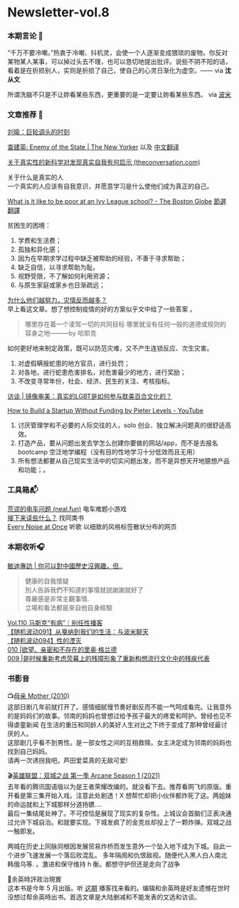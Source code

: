 # Newsletter-vol.8

### 本期言论 💌 <a href="#h" id="h"></a>

“千万不要冷嘲。”热衷于冷嘲、抖机灵，会使一个人逐渐变成猥琐的废物。你反对某物某人某事，可以掉过头去不理，也可以恳切地提出批评。说些不阴不阳的话，看着是在折损别人，实则是折损了自己，使自己的心灵日渐化为虚空。—— via **沈从文**

所谓洗脑不只是不让妳看某些东西，更重要的是一定要让妳看某些东西。 via [波米](https://blog.yitianshijie.net/2022/07/14/no-and-no/)

### 文章推荐 📝 <a href="#h-1" id="h-1"></a>

[刘瑜：巨轮调头的时刻](https://telegra.ph/%E5%B7%A8%E8%BD%AE%E8%B0%83%E5%A4%B4%E7%9A%84%E6%97%B6%E5%88%BB-07-20)

[查建英: Enemy of the State | The New Yorker](https://www.newyorker.com/magazine/2007/04/23/enemy-of-the-state) 以及 [中文翻译](https://www.ruanyifeng.com/blog/2007/08/enemy\_of\_the\_state.html)

[关于真实性的新科学对发现真实自我有何启示 (theconversation.com)](https://theconversation.com/what-the-new-science-of-authenticity-says-about-discovering-your-true-self-175314?utm\_campaign=MonoGoto\&utm\_medium=email\&utm\_source=Revue%20newsletter)

关于什么是真实的人\
一个真实的人应该有自我意识，并愿意学习是什么使他们成为真正的自己。

[What is it like to be poor at an Ivy League school? - The Boston Globe](https://www.bostonglobe.com/magazine/2015/04/09/what-like-poor-ivy-league-school/xPtql5uzDb6r9AUFER8R0O/story.html) [節選翻譯](https://telegra.ph/%E5%9C%A8%E8%97%A4%E6%A0%A1%E5%81%9A%E8%B4%AB%E5%9B%B0%E7%94%9F%E6%98%AF%E4%BB%80%E4%B9%88%E4%BD%93%E9%AA%8C-07-19)

贫困生的困境：

1. 学费和生活费；
2. 孤独和异化感；
3. 因为在早期求学过程中缺乏被帮助的经验，不善于寻求帮助；
4. 缺乏自信，以寻求帮助为耻。
5. 视野受限，不了解如何利用资源；
6. 与原生家庭或家乡也日渐疏远；

[为什么他们越努力，灾情反而越多？](https://telegra.ph/%E4%B8%BA%E4%BB%80%E4%B9%88%E4%BB%96%E4%BB%AC%E8%B6%8A%E5%8A%AA%E5%8A%9B%E4%B8%8A%E6%8A%A5%E7%9A%84%E7%81%BE%E6%83%85%E5%8F%8D%E8%80%8C%E8%B6%8A%E5%A4%9A-05-13)\
早上看这文章。想了想控制疫情的好的方案似乎文中给了一些答案 。

> 哪里存在着一个凌驾一切的共同目标 哪里就没有任何一般的道德或规则的容身之地———by 哈耶克

如何更好地来制定政策，既可以防范灾难，又不产生连锁反应、次生灾害。

1. 对虚假瞒报蛇患的地方官员，进行处罚；
2. 对各地，进行蛇患危害排名，对危害最少的地方，进行奖励；
3. 不改变寻常年份，社会、经济、民生的关注、考核指标。

[访谈 | 镜像审美：真实的LGBT是如何参与耽美百合文化的？](https://telegra.ph/%E8%AE%BF%E8%B0%88--%E9%95%9C%E5%83%8F%E5%AE%A1%E7%BE%8E%E7%9C%9F%E5%AE%9E%E7%9A%84LGBT%E6%98%AF%E5%A6%82%E4%BD%95%E5%8F%82%E4%B8%8E%E8%80%BD%E7%BE%8E%E7%99%BE%E5%90%88%E6%96%87%E5%8C%96%E7%9A%84-07-22)

[How to Build a Startup Without Funding by Pieter Levels - YouTube](https://www.youtube.com/watch?v=6reLWfFNer0\&t=41s)

1. 讨厌管理学和不必要的人际交往的人，solo 创业、独立解决问题真的很舒适高效。
2. 打造产品，要从问题出发去学怎么创建你要做的网站/app，而不是去报名 bootcamp 空泛地学编程（没有目的性地学习十分低效而且无用）
3. 所有想法都要从自己现实生活中的切实问题出发，而不是异想天开地臆想产品和功能；。

### 工具箱📬 <a href="#h-2" id="h-2"></a>

[荒谬的电车问题 (neal.fun)](https://neal.fun/absurd-trolley-problems/) 电车难题小游戏\
[接下来读些什么？](https://www.whatshouldireadnext.com/?utm\_source=substack\&utm\_medium=email) 找同类书\
[Every Noise at Once](https://everynoise.com/) 听歌 以细致的风格标签散状分布的网页

### 本期收听🎧 <a href="#h-3" id="h-3"></a>

[敏迪專訪 | 你可以對中國歷史沒興趣，但..](https://player.soundon.fm/p/44833083-490d-4f97-a782-fd5e34c0abef/episodes/acb88f74-a239-4e1b-8b43-62e1b2574572)

> 健康的自我懷疑\
> 別人告訴我們不知道的事情就説謝謝就好了\
> 尊嚴感是非常主觀事情.\
> 立場和看法都是來自他自身經驗

[Vol.110 马斯克“有病”｜别任性播客](https://pod.link/1504822434/episode/c6a53689cd4b06fa140bc7d86539b4de)\
[【随机波动091】从戛纳到我们的生活：与波米聊天](https://pod.link/1504681387/episode/56e12d8d4b85c8f5d03dbc30dfa53304)\
[【随机波动094】性的湮灭](https://pod.link/1504681387/episode/8efb8a1a3fdae9dd00ee97a66886fa57)\
[010 |欲望、亲密和不存在的里奥·格兰德](https://pod.link/1613244624/episode/78f43ea046fef39cbe72c80328f7c8ff)\
[009 |是时候重新考虑荧幕上的残障形象了重新构想流行文化中的残疾代表](https://pod.link/1613244624/episode/8c893b06430c6f3d37b815c798917a51)

### 书影音 <a href="#h-4" id="h-4"></a>

📺[母亲 Mother (2010)](https://movie.douban.com/subject/4303624/)\
这部日剧几年前就打开了。感情细腻慢节奏好剧反而不能一气呵成看完。让我意外的是妈妈们的故事。邻南的妈妈也曾想过给予孩子最大的疼爱和呵护。曾经也见不得虐童新闻 在生活的重压和同龄人的美好人生对比之下终于变成了那种曾经最讨厌的人。\
这部剧几乎看不到男性。是一部女性之间的互相救赎。女主决定成为邻南的妈妈也找到自己妈妈。\
请再一次诱拐我吧。芦田爱菜真的无敌可爱!

🎬[英雄联盟：双城之战 第一季 Arcane Season 1 (2021)](https://movie.douban.com/subject/34867871/)\
去年看的腾讯国语版以为是王者荣耀改编的。就没看下去。推荐看网飞的原版。重开看是第三集开始入戏。注意此处剧透！X 想帮忙却把小伙伴都炸死了这。两姐妹的命运就和上下城那样分道扬镳….\
最后一集结尾处神了。不可控恰是展现了现实的复杂性。上城议会首脑们正表决通过允许下城自治。和就要实现。下城发疯了的金克丝却投上了一颗炸弹。双城之战一触即发。

两城在历史上同脉同根因发展贸易炸桥而发生意外一个坠入地下成为下城。自此一个进步飞速发展一个落后败混乱。 多年隔阂和仇恨敌视。随便代入黑人白人南北韩俄乌等. 。激进和保守维持 h 衡。都想守护但还是走向了战争

📕余英時評政治現實\
这本书是今年 5 月出版。听 [这期](https://player.soundon.fm/p/44833083-490d-4f97-a782-fd5e34c0abef/episodes/acb88f74-a239-4e1b-8b43-62e1b2574572) 播客找来看的。编辑和余英時是好友遗憾在世时没想过帮余英時出书。首选文章是大陆删减和不能发表的文选和访谈。
